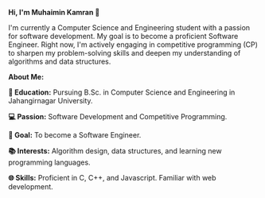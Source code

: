 ******Hi, I'm Muhaimin Kamran 👋******


I'm currently a Computer Science and Engineering student with a passion for software development. My goal is to become a proficient Software Engineer. Right now, I'm actively engaging in competitive programming (CP) to sharpen my problem-solving skills and deepen my understanding of algorithms and data structures.

**About Me:**

**🏫 Education:** Pursuing B.Sc. in Computer Science and Engineering in Jahangirnagar University.

**💻 Passion:** Software Development and Competitive Programming.

**🚀 Goal:** To become a Software Engineer.

**📚 Interests:** Algorithm design, data structures, and learning new programming languages.

**🌐 Skills:** Proficient in C, C++, and Javascript. Familiar with web development.
<!---
muhai21/muhai21 is a ✨ special ✨ repository because its `README.md` (this file) appears on your GitHub profile.
You can click the Preview link to take a look at your changes.
--->
